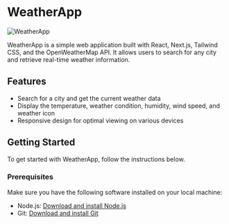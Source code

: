 # WeatherApp

![WeatherApp](https://github.com/MuhammedQureshi/weatherapp/blob/main/public/screenshot.png)

WeatherApp is a simple web application built with React, Next.js, Tailwind CSS, and the OpenWeatherMap API. It allows users to search for any city and retrieve real-time weather information.

## Features

- Search for a city and get the current weather data
- Display the temperature, weather condition, humidity, wind speed, and weather icon
- Responsive design for optimal viewing on various devices

## Getting Started

To get started with WeatherApp, follow the instructions below.

### Prerequisites

Make sure you have the following software installed on your local machine:

- Node.js: [Download and install Node.js](https://nodejs.org/en/download/)
- Git: [Download and install Git](https://git-scm.com/downloads)

